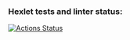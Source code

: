 ### Hexlet tests and linter status:
[![Actions Status](https://github.com/Stas2304/frontend-project-46/workflows/hexlet-check/badge.svg)](https://github.com/Stas2304/frontend-project-46/actions)